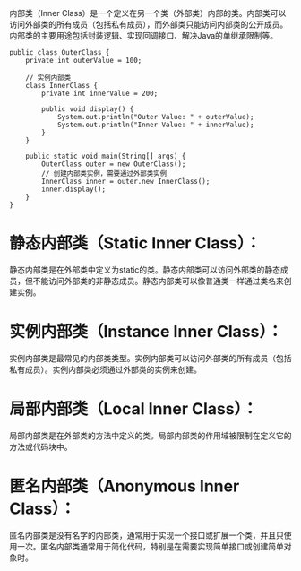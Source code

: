 内部类（Inner Class）是一个定义在另一个类（外部类）内部的类。内部类可以访问外部类的所有成员（包括私有成员），而外部类只能访问内部类的公开成员。内部类的主要用途包括封装逻辑、实现回调接口、解决Java的单继承限制等。

```
public class OuterClass {  
    private int outerValue = 100;  
  
    // 实例内部类  
    class InnerClass {  
        private int innerValue = 200;  
  
        public void display() {  
            System.out.println("Outer Value: " + outerValue);  
            System.out.println("Inner Value: " + innerValue);  
        }  
    }  
  
    public static void main(String[] args) {  
        OuterClass outer = new OuterClass();  
        // 创建内部类实例，需要通过外部类实例  
        InnerClass inner = outer.new InnerClass();  
        inner.display();  
    }  
}
```

<h1>静态内部类（Static Inner Class）：</h1>
静态内部类是在外部类中定义为static的类。静态内部类可以访问外部类的静态成员，但不能访问外部类的非静态成员。静态内部类可以像普通类一样通过类名来创建实例。

<h1>实例内部类（Instance Inner Class）：</h1>
实例内部类是最常见的内部类类型。实例内部类可以访问外部类的所有成员（包括私有成员）。实例内部类必须通过外部类的实例来创建。

<h1>局部内部类（Local Inner Class）：</h1>
局部内部类是在外部类的方法中定义的类。局部内部类的作用域被限制在定义它的方法或代码块中。

<h1>匿名内部类（Anonymous Inner Class）：</h1>
匿名内部类是没有名字的内部类，通常用于实现一个接口或扩展一个类，并且只使用一次。匿名内部类通常用于简化代码，特别是在需要实现简单接口或创建简单对象时。
